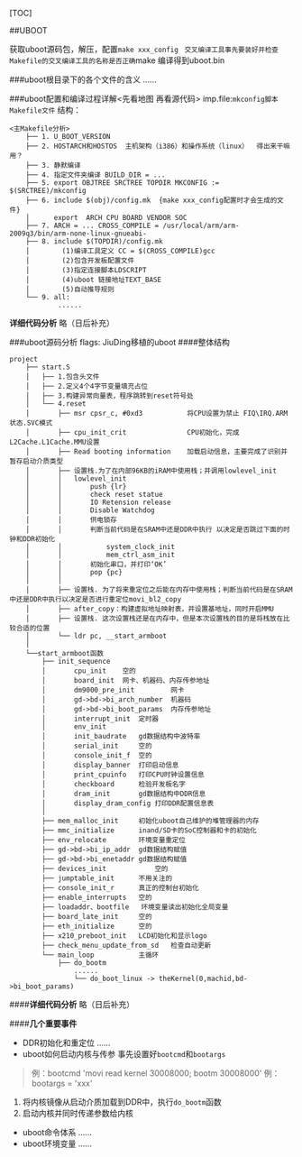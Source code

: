 [TOC]

##UBOOT

获取uboot源码包，解压，配置``make xxx_config`` `` 交叉编译工具事先要装好并检查Makefile的交叉编译工具的名称是否正确``make 编译得到uboot.bin

###uboot根目录下的各个文件的含义
......

###uboot配置和编译过程详解<先看地图 再看源代码>
imp.file:``mkconfig脚本`` ``Makefile文件``
结构：

    <主Makefile分析>
        ├── 1. U_BOOT_VERSION
        ├── 2. HOSTARCH和HOSTOS  主机架构（i386）和操作系统（linux）  得出来干嘛用？
        ├── 3. 静默编译
        ├── 4. 指定文件夹编译 BUILD_DIR = ...
        ├── 5. export OBJTREE SRCTREE TOPDIR MKCONFIG := $(SRCTREE)/mkconfig
        ├── 6. include $(obj)/config.mk  {make xxx_config配置时才会生成的文件}
        │      export  ARCH CPU BOARD VENDOR SOC
        ├── 7. ARCH = ... CROSS_COMPILE = /usr/local/arm/arm-2009q3/bin/arm-none-linux-gnueabi-
        ├── 8. include $(TOPDIR)/config.mk    
        │        (1)编译工具定义 CC = $(CROSS_COMPILE)gcc  
        │        (2)包含开发板配置文件
        │        (3)指定连接脚本LDSCRIPT
        │        (4)uboot 链接地址TEXT_BASE
        │        (5)自动推导规则
        └── 9. all:
                ......
 **详细代码分析**
略（日后补充）

###uboot源码分析
flags: JiuDing移植的uboot
####整体结构

    project
        ├── start.S
        │   ├── 1.包含头文件
        │   ├── 2.定义4个4字节变量填充占位
        │   ├── 3.构建异常向量表，程序跳转到reset符号处
        │   └── 4.reset
        │       ├── msr cpsr_c, #0xd3           将CPU设置为禁止 FIQ\IRQ.ARM状态.SVC模式
        │       ├── cpu_init_crit               CPU初始化，完成L2Cache.L1Cache.MMU设置
        │       ├── Read booting information    加载启动信息，主要完成了识别并暂存启动介质类型
        │       ├── 设置栈.为了在内部96KB的iRAM中使用栈；并调用lowlevel_init
        │       │   lowlevel_init
        │       │       push {lr}
        │       │       check reset statue
        │       │       IO Retension release
        │       │       Disable Watchdog
        │       │       供电锁存
        │       │       判断当前代码是在SRAM中还是DDR中执行 以决定是否跳过下面的时钟和DDR初始化
        │       │           system_clock_init
        │       │           mem_ctrl_asm_init
        │       │       初始化串口，并打印‘OK’
        │       │       pop {pc}
        │       │
        │       ├── 设置栈. 为了将来重定位之后能在内存中使用栈；判断当前代码是在SRAM中还是DDR中执行以决定是否进行重定位movi_bl2_copy
        │       ├── after_copy：构建虚拟地址映射表，并设置基地址，同时开启MMU
        │       ├── 设置栈. 这次设置栈还是在内存中，但是本次设置栈的目的是将栈放在比较合适的位置
        │       └── ldr pc, __start_armboot
        │ 
        └──start_armboot函数
            ├── init_sequence
            │       cpu_init	空的
            │       board_init	网卡、机器码、内存传参地址
            │       dm9000_pre_init			网卡
            │       gd->bd->bi_arch_number	机器码
            │       gd->bd->bi_boot_params	内存传参地址
            │       interrupt_init	定时器
            │       env_init
            │       init_baudrate	gd数据结构中波特率
            │       serial_init		空的
            │       console_init_f	空的
            │       display_banner	打印启动信息
            │       print_cpuinfo	打印CPU时钟设置信息
            │       checkboard		检验开发板名字
            │       dram_init		gd数据结构中DDR信息
            │       display_dram_config	打印DDR配置信息表
            │
            ├── mem_malloc_init		初始化uboot自己维护的堆管理器的内存
            ├── mmc_initialize		inand/SD卡的SoC控制器和卡的初始化
            ├── env_relocate		环境变量重定位
            ├── gd->bd->bi_ip_addr	gd数据结构赋值
            ├── gd->bd->bi_enetaddr	gd数据结构赋值
            ├── devices_init			空的
            ├── jumptable_init		不用关注的
            ├── console_init_r		真正的控制台初始化
            ├── enable_interrupts	空的
            ├── loadaddr、bootfile 	环境变量读出初始化全局变量
            ├── board_late_init		空的
            ├── eth_initialize		空的
            ├── x210_preboot_init	LCD初始化和显示logo
            ├── check_menu_update_from_sd	检查自动更新
            └── main_loop			主循环
                ├── do_bootm
                    ......
                    └── do_boot_linux -> theKernel(0,machid,bd->bi_boot_params)
		
####**详细代码分析**
略（日后补充）

####**几个重要事件**
* DDR初始化和重定位
......
* uboot如何启动内核与传参
事先设置好`bootcmd`和`bootargs`
> 例：bootcmd 'movi read kernel 30008000; bootm 30008000'
 例：bootargs = 'xxx'

1. 将内核镜像从启动介质加载到DDR中，执行`do_bootm`函数
2. 启动内核并同时传递参数给内核
 
* uboot命令体系
......
* uboot环境变量
......






